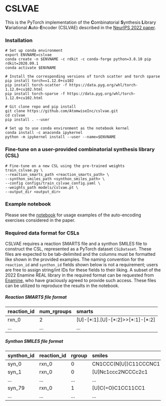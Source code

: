 # CSLVAE

This is the PyTorch implementation of the **C**ombinatorial **S**ynthesis **L**ibrary **V**ariational **A**uto-**E**ncoder (CSLVAE) described in the [NeurIPS 2022 paper](https://arxiv.org/abs/2211.04468).

### Installation

```buildoutcfg
# Set up conda environment
export ENVNAME=cslvae
conda create -n $ENVNAME -c rdkit -c conda-forge python=3.8.10 pip rdkit=2020.09.1
conda activate $ENVNAME

# Install the corresponding versions of torch scatter and torch sparse
pip install torch==1.12.0+cu102
pip install torch-scatter -f https://data.pyg.org/whl/torch-1.12.0+cu102.html
pip install torch-sparse -f https://data.pyg.org/whl/torch-1.12.0+cu102.html

# Git clone repo and pip install
git clone https://github.com/AtomwiseInc/cslvae.git
cd cslvae
pip install . --user

# Set up to use conda environment as the notebook kernel
conda install -c anaconda ipykernel
python -m ipykernel install --user --name=$ENVNAME
```

### Fine-tune on a user-provided combinatorial synthesis library (CSL)

```buildoutcfg
# Fine-tune on a new CSL using the pre-trained weights
train_cslvae.py \
--reaction_smarts_path <reaction_smarts_path> \
--synthon_smiles_path <synthon_smiles_path> \
--config configs/train_cslvae_config.yaml \
--weights_path models/cslvae.pt \
--output_dir <output_dir>
```

### Example notebook

Please see the [notebook](https://github.com/AtomwiseInc/cslvae/tree/main/notebooks/cslvae_demo.ipynb) for usage examples of the auto-encoding exercises considered in the paper.

### Required data format for CSLs

CSLVAE requires a reaction SMARTS file and a synthon SMILES file to construct the CSL, represented as a PyTorch dataset `CSLDataset`. These files are expected to be tab-delimited and the columns must be formatted like shown in the provided examples. The naming convention for the `reaction_id` and `synthon_id` fields shown below is not a requirement; users are free to assign string/int IDs for these fields to their liking. A subset of the 2022 Enamine REAL library in the required format can be requested from [Enamine](https://enamine.net/contact), who have graciously agreed to provide such access. These files can be utilized to reproduce the results in the notebook.

##### Reaction SMARTS file format

| reaction_id | num_rgroups | smarts                               |
| :----       | :----       | :----                                |
| rxn_0       | 2           | [U]-[\*:1].[U]-[\*:2]>>[\*:1]-[\*:2] |
| ...         | ...         | ...                                  |

##### Synthon SMILES file format

| synthon_id | reaction_id | rgroup | smiles                |
| :----      | :----       | :----  | :----                 |
| syn_0      | rxn_0       | 0      | CN1CCC(N[U])C11CCCNC1 |
| syn_1      | rxn_0       | 0      | [U]Nc1ccc2NCCCc2c1    |
| ...        | ...         | ...    | ...                   |
| syn_79     | rxn_0       | 1      | [U]C(=O)C1CC11CC1     |
| ...        | ...         | ...    | ...                   |
